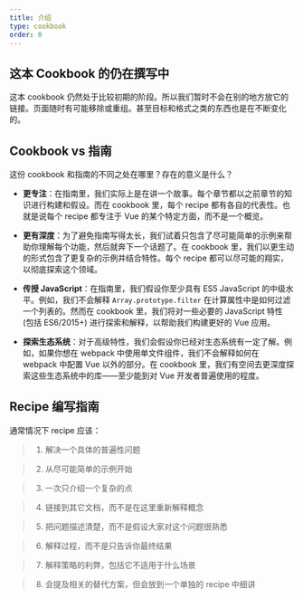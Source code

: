 ```yaml
---
title: 介绍
type: cookbook
order: 0
---
```


## 这本 Cookbook 的仍在撰写中

<p class="tip">这本 cookbook 仍然处于比较初期的阶段。所以我们暂时不会在别的地方放它的链接。页面随时有可能移除或重组。甚至目标和格式之类的东西也是在不断变化的。</p>

## Cookbook vs 指南

这份 cookbook 和指南的不同之处在哪里？存在的意义是什么？

* **更专注**：在指南里，我们实际上是在讲一个故事。每个章节都以之前章节的知识进行构建和假设。而在 cookbook 里，每个 recipe 都有各自的代表性。也就是说每个 recipe 都专注于 Vue 的某个特定方面，而不是一个概览。

* **更有深度**：为了避免指南写得太长，我们试着只包含了尽可能简单的示例来帮助你理解每个功能，然后就奔下一个话题了。在 cookbook 里，我们以更生动的形式包含了更复杂的示例并结合特性。每个 recipe 都可以尽可能的翔实，以彻底探索这个领域。

* **传授 JavaScript**：在指南里，我们假设你至少具有 ES5 JavaScript 的中级水平。例如，我们不会解释 `Array.prototype.filter` 在计算属性中是如何过滤一个列表的。然而在 cookbook 里，我们将对一些必要的 JavaScript 特性 (包括 ES6/2015+) 进行探索和解释，以帮助我们构建更好的 Vue 应用。

* **探索生态系统**：对于高级特性，我们会假设你已经对生态系统有一定了解。例如，如果你想在 webpack 中使用单文件组件，我们不会解释如何在 webpack 中配置 Vue 以外的部分。在 cookbook 里，我们有空间去更深度探索这些生态系统中的库——至少能到对 Vue 开发者普遍使用的程度。

## Recipe 编写指南

通常情况下 recipe 应该：

> 1. 解决一个具体的普遍性问题

> 2. 从尽可能简单的示例开始

> 3. 一次只介绍一个复杂的点

> 4. 链接到其它文档，而不是在这里重新解释概念

> 5. 把问题描述清楚，而不是假设大家对这个问题很熟悉

> 6. 解释过程，而不是只告诉你最终结果

> 7. 解释策略的利弊，包括它不适用于什么场景

> 8. 会提及相关的替代方案，但会放到一个单独的 recipe 中细讲
